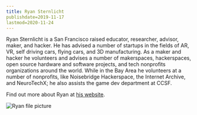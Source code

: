 ```yaml
---
title: Ryan Sternlicht
publishdate=2019-11-17
lastmod=2020-11-24
---
```


Ryan Sternlicht is a San Francisco raised educator, researcher, advisor, maker, and hacker.  He has advised a number of startups in the fields of AR, VR, self driving cars, flying cars, and 3D manufacturing. As a maker and hacker he volunteers and advises a number of makerspaces, hackerspaces, open source hardware and software projects, and tech nonprofits organizations around the world.  While in the Bay Area he volunteers at a number of nonprofits, like Noisebridge Hackerspace, the Internet Archive, and NeuroTechX; he also assists the game dev department at CCSF.   

Find out more about Ryan at [his website](https://ryansternlicht.me).

![Ryan file picture](../puco_profile.jpg)